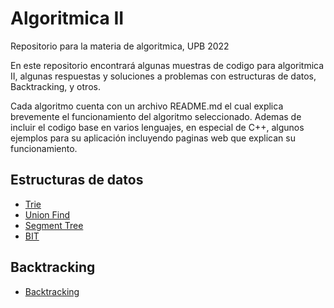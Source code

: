 # Algoritmica II
Repositorio para la materia de algoritmica, UPB 2022

En este repositorio encontrará algunas muestras de codigo para algoritmica II, algunas respuestas y soluciones a problemas con estructuras de datos, Backtracking, y otros.

Cada algoritmo cuenta con un archivo README.md el cual explica brevemente el funcionamiento del algoritmo seleccionado. Ademas de incluir el codigo base en varios lenguajes, en especial de C++, algunos ejemplos para su aplicación incluyendo paginas web que explican su funcionamiento.

## Estructuras de datos
- [Trie](https://github.com/dylanjitt/Algoritmica/tree/main/contenido/Estructura_de_datos/trie)
- [Union Find](https://github.com/dylanjitt/Algoritmica/tree/main/contenido/Estructura_de_datos/Union_find)
- [Segment Tree](https://github.com/dylanjitt/Algoritmica/tree/main/contenido/Estructura_de_datos/Segment_Tree)
- [BIT](https://github.com/dylanjitt/Algoritmica/tree/main/contenido/Estructura_de_datos/BIT)

## Backtracking
- [Backtracking](https://github.com/dylanjitt/Algoritmica/tree/main/contenido/Backtracking)
